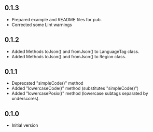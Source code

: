 ## 0.1.3

- Prepared example and README files for pub.
- Corrected some Lint warnings

## 0.1.2

- Added Methods toJson() and fromJson() to LanguageTag class.
- Added Methods toJson() and fromJson() to Region class.

## 0.1.1

- Deprecated "simpleCode()" method
- Added "lowercaseCode()" method (substitutes "simpleCode()")
- Added "lowercasePosix()" method (lowercase subtags separated by underscores).

## 0.1.0

- Initial version
